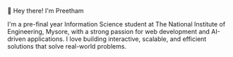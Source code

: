 👋 Hey there! I'm Preetham

I'm a pre-final year Information Science student at The National Institute of Engineering, Mysore, with a strong passion for web development and AI-driven applications. I love building interactive, scalable, and efficient solutions that solve real-world problems.
